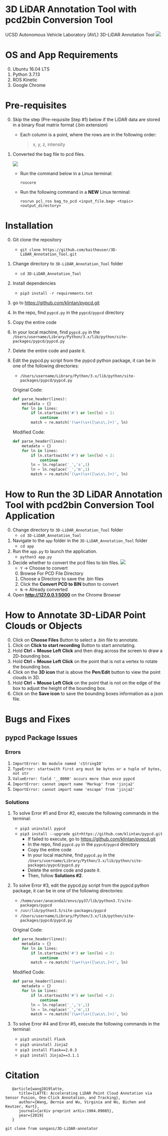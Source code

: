 # 3D LiDAR Annotation Tool with pcd2bin Conversion Tool
UCSD Autonomous Vehicle Laboratory (AVL) 3D-LiDAR Annotation Tool
![](./img/UCSD_AVL_3D-LiDAR_Annotation_Tool.png)



# OS and App Requirements
0. Ubuntu 16.04 LTS
1. Python 3.7.13
2. ROS Kinetic
3. Google Chrome

# Pre-requisites
0. Skip the step (Pre-requisite Step #1) below if the LiDAR data are stored in a binary float matrix format (.bin extension)
    * Each column is a point, where the rows are in the following order: 
        > x, y, z, intensity
1. Converted the bag file to pcd files. 

    ![](./gif/bag2pcd.gif)

    * Run the command below in a Linux terminal:
        
        `roscore`

    * Run the following command in a **NEW** Linux terminal:
        
        `rosrun pcl_ros bag_to_pcd <input_file.bag> <topic> <output_directory>`

# Installation
0. Git clone the repository
    * `git clone https://github.com/kaitheuser/3D-LiDAR_Annotation_Tool.git`
1. Change directory to `3D-LiDAR_Annotation_Tool` folder
    * `cd 3D-LiDAR_Annotation_Tool`
2. Install dependencies
    * `pip3 install -r requirements.txt`
3. go to https://github.com/klintan/pypcd.git 
4. In the repo, find `pypcd.py` in the `pypcd/pypcd` directory
5. Copy the entire code
6. In your local machine, find `pypcd.py` in the `/Users/username/Library/Python/3.x/lib/python/site-packages/pypcd/pypcd.py`
7. Delete the entire code and paste it.
8. Edit the pypcd.py script from the pypcd python package, it can be in one of the following directories:
    - `/Users/username/Library/Python/3.x/lib/python/site-packages/pypcd/pypcd.py`

    Original Code:

    ```python
    def parse_header(lines):
        metadata = {}
        for ln in lines:
            if ln.startswith('#') or len(ln) < 2:
                continue
            match = re.match('(\w+)\s+([\w\s\.]+)', ln)
    ```

    Modified Code:

    ```python
    def parse_header(lines):
        metadata = {}
        for ln in lines:
            if ln.startswith('#') or len(ln) < 2:
                continue
            ln = ln.replace('_','s',1)
            ln = ln.replace('_','m',1)
            match = re.match('(\w+)\s+([\w\s\.]+)', ln)

# How to Run the 3D LiDAR Annotation Tool with pcd2bin Conversion Tool Application
0. Change directory to `3D-LiDAR_Annotation_Tool` folder
    * `cd 3D-LiDAR_Annotation_Tool`
1. Navigate to the `app` folder in the `3D-LiDAR_Annotation_Tool` folder
    * `cd app`
2. Run the `app.py` to launch the application.
    * `python3 app.py`
3. Decide whether to convert the pcd files to bin files.
    ![](./gif/pcd2bin.gif)
    * `Y` -> Choose to convert
    0.  Browse For PCD File Directory
    1.  Choose a Directory to save the .bin files
    2.  Click the **Convert PCD to BIN** button to convert
    * `N` -> Already converted
4.  Open **http://127.0.0.1:5000** on the Chrome Browser

# How to Annotate 3D-LiDAR Point Clouds or Objects
0. Click on **Choose Files** Button to select a .bin file to annotate.
1. Click on **Click to start recording** Button to start annotating.
2. Hold **Ctrl** + **Mouse Left Click** and then drag across the screen to draw a 2D-bounding box.
3. Hold **Ctrl** + **Mouse Left Click** on the point that is not a vertex to rotate the bounding box.
4. Click on the **3D icon** that is above the **Pen**/**Edit** button to view the point clouds in 3D.
5. Hold **Ctrl** + **Mouse Left Click** on the point that is not on the edge of the box to adjust the height of the bounding box.
6. Click on the **Save icon** to save the bounding boxes information as a json file.

# Bugs and Fixes
## pypcd Package Issues
### Errors
1. `ImportError: No module named 'cStringIO'`
2. `TypeError: startswith first arg must be bytes or a tuple of bytes, not str`
3. `ValueError: field '__0000' occurs more than once pypcd`
4. `ImportError: cannot import name 'Markup' from 'jinja2'`
5. `ImportError: cannot import name 'escape' from 'jinja2'`

### Solutions
1. To solve Error #1 and Error #2, execute the following commands in the terminal:
    * `pip3 uninstall pypcd`
    * `pip3 install --upgrade git+https://github.com/klintan/pypcd.git`
        - If failed to execute, go to https://github.com/klintan/pypcd.git 
        - In the repo, find `pypcd.py` in the `pypcd/pypcd` directory
        - Copy the entire code
        - In your local machine, find `pypcd.py` in the `/Users/username/Library/Python/3.x/lib/python/site-packages/pypcd/pypcd.py`
        - Delete the entire code and paste it.
        - Then, follow **Solutions #2**.
2. To solve Error #3, edit the pypcd.py script from the pypcd python package, it can be in one of the following directories:
    - `/home/user/anaconda3/envs/py37/lib/python3.7/site-packages/pypcd`
    - `/usr/lib/python3.5/site-packages/pypcd`
    - `/Users/username/Library/Python/3.x/lib/python/site-packages/pypcd/pypcd.py`

    Original Code:

    ```python
    def parse_header(lines):
        metadata = {}
        for ln in lines:
            if ln.startswith('#') or len(ln) < 2:
                continue
            match = re.match('(\w+)\s+([\w\s\.]+)', ln)
    ```

    Modified Code:

    ```python
    def parse_header(lines):
        metadata = {}
        for ln in lines:
            if ln.startswith('#') or len(ln) < 2:
                continue
            ln = ln.replace('_','s',1)
            ln = ln.replace('_','m',1)
            match = re.match('(\w+)\s+([\w\s\.]+)', ln)
    ```
3. To solve Error #4 and Error #5, execute the following commands in the terminal:
    * `pip3 uninstall Flask`
    * `pip3 uninstall Jinja2`
    * `pip3 install Flask==2.0.3`
    * `pip3 install Jinja2==3.1.1`

# Citation
``` 
   @article{wang2019latte,
      title={LATTE: Accelerating LiDAR Point Cloud Annotation via Sensor Fusion, One-Click Annotation, and Tracking},
      author={Wang, Bernie and Wu, Virginia and Wu, Bichen and Keutzer, Kurt},
      journal={arXiv preprint arXiv:1904.09085},
      year={2019}
   }
   ```
`git clone from songanz/3D-LiDAR-annotator`





        

